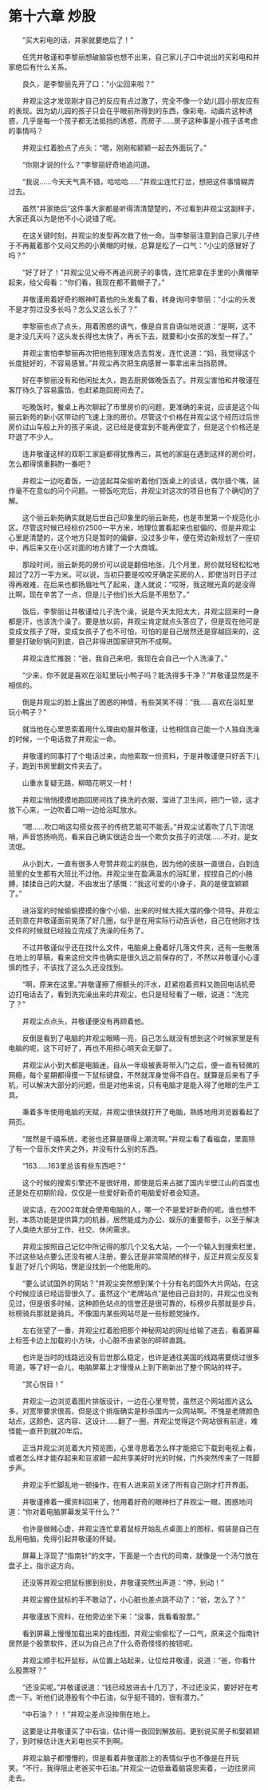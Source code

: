 # 第十六章 炒股



　　“买大彩电的话，井家就要绝后了！”

　　任凭井敬谨和李黎丽想破脑袋也想不出来，自己家儿子口中说出的买彩电和井家绝后有什么关系。

　　良久，是李黎丽先开了口：“小尘回来啦？”

　　井观尘这才发现刚才自己的反应有点过激了，完全不像一个幼儿园小朋友应有的表现。因为幼儿园的孩子只会在乎眼前所得到的东西，像彩电、动画片这种诱惑，几乎是每一个孩子都无法抵挡的诱惑，而房子……房子这种事是小孩子该考虑的事情吗？

　　井观尘红着脸点了点头：“嗯，刚刚和颖颖一起去外面玩了。”

　　“你刚才说的什么？”李黎丽好奇地追问道。

　　“我说……今天天气真不错，哈哈哈……”井观尘连忙打岔，想把这件事情糊弄过去。

　　虽然“井家绝后”这件事大家都是听得清清楚楚的，不过看到井观尘这副样子，大家还真以为是他不小心说错了呢。

　　在这关键时刻，井观尘的发型再次救了他一命。当李黎丽注意到自己家儿子终于不再戴着那个又闷又热的小黄帽的时候，总算是松了一口气：“小尘的感冒好了吗？”

　　“好了好了！”井观尘见父母不再追问房子的事情，连忙把拿在手里的小黄帽举起来，给父母看：“你们看，我现在都不戴帽子了。”

　　井敬谨用着好奇的眼神盯着他的头发看了看，转身询问李黎丽：“小尘的头发不是才剪过没多长吗？怎么又这么长了？”

　　李黎丽也点了点头，用着困惑的语气，像是自言自语似地说道：“是啊，这不是才没几天吗？这头发长得也太快了，再长下去，就要和小女孩的发型一样了。”

　　井观尘害怕李黎丽再次把他拖到理发店去剪发，连忙说道：“妈，我觉得这个长度挺好的，不容易感冒。”井观尘再次把生病感冒一事拿出来当挡箭牌。

　　好在李黎丽没有和他闲扯太久，跑去厨房做晚饭去了。井观尘害怕和井敬谨在客厅待久了容易露馅，也赶紧跑回房间去了。

　　吃晚饭时，餐桌上再次聊起了市里房价的问题，更准确的来说，应该是这个叫丽云新苑的新小区带动的飞速上涨的房价。尽管这个价格在井观尘这个经历过后世房价过山车般上升的孩子来说，这已经是便宜到不能再便宜了，但是这个价格还是吓退了不少人。

　　连井敬谨这样的双职工家庭都得犹豫再三，其他的家庭在遇到这样的房价时，怎么都得慎重斟酌一番吧？

　　井观尘一边吃着饭，一边竖起耳朵偷听着他们饭桌上的谈话，偶尔插个嘴，装作毫不在意似的问个问题。一顿饭吃完后，井观尘对这次的项目也有了个确切的了解。

　　这个丽云新苑确实就是后世自己印象里的丽云新苑，也是市里第一个规范化小区。尽管这时候已经标价2500一平方米，地理位置看起来也挺偏的，但是井观尘心里是清楚的，这个地方只是暂时的偏僻，没过多少年，便在旁边新规划了一座初中，再后来又在小区对面的地方建了一个大商城。

　　那段时间，丽云新苑的房价可以说是翻倍地涨，几个月里，房价就轻轻松松地超过了2万一平方米。可以说，当初只要是咬咬牙确定买房的人，即使当时日子过得再艰难，在后来也都扬眉吐气了起来，逢人就说：“哎呀，我这眼光真的是没得比啊，现在辛苦了一点，但是儿子他们长大后是不用愁了。”

　　饭后，李黎丽让井敬谨给儿子洗个澡，说是今天太阳太大，井观尘回来时一身都是汗，也该洗个澡了。要是放以前，井观尘肯定就点头答应了，但是现在他可是变成女孩子了呀，变成女孩子了也不可怕，可怕的是自己居然还是穿越回来的，这要是打破砂锅问到底，自己非得进国家研究所不成啊。

　　井观尘连忙推脱：“爸，我自己来吧，我现在会自己一个人洗澡了。”

　　“少来，你不就是喜欢在浴缸里玩小鸭子吗？能洗得多干净？”井敬谨显然是不相信的。

　　倒是井观尘的脸上露出了困惑的神情，有些哭笑不得：“我……喜欢在浴缸里玩小鸭子？”

　　就当他在心里思索着用什么理由劝服井敬谨，让他相信自己能一个人独自洗澡的时候，一个电话救了井观尘一命。

　　井敬谨的同事打了个电话过来，向他索取一份资料，于是井敬谨便只好丢下儿子，跑到书房里翻文件夹去了。

　　山重水复疑无路，柳暗花明又一村！

　　井观尘悄悄摸摸地跑回房间找了换洗的衣服，溜进了卫生间，把门一锁，这才放下心来，一边吹着口哨一边给浴缸放水。

　　“嗯……吹口哨这勾搭女孩子的传统艺能可不能丢。”井观尘试着吹了几下流氓哨，声音悠扬响亮，看来自己确实很适合当一个欺负女孩子的流氓……不对，是女流氓。

　　从小到大，一直有很多人夸赞井观尘的肤色，因为他的皮肤一直很白，白到连班里的女生都有大班比不过他。井观尘坐在盈满温水的浴缸里，捏捏自己的小胳膊，揉揉自己的大腿，不由发出了感慨：“我这可爱的小身子，真的是便宜颖颖了。”

　　进浴室的时候偷偷摸摸的像个小偷，出来的时候大摇大摆的像个领导。井观尘还刻意在井敬谨面前晃荡了好几圈，似乎是在用实际行动告诉他，自己在他刚才找文件的时候就已经独立完成了洗澡的任务了。

　　不过井敬谨似乎还在找什么文件，电脑桌上叠着好几落文件夹，还有一些散落在地上的草稿，看来这份文件也确实是很久远之前保存的了，不然以井敬谨小心谨慎的性子，不该找了这么久还没找到。

　　“啊，原来在这里。”井敬谨擦了擦额头的汗水，赶紧抱着资料又跑回电话机旁边打电话去了，看到洗完澡出来的井观尘，也只是轻轻看了一眼，说道：“洗完了？”

　　井观尘点点头，井敬谨便没有再顾着他。

　　反倒是看到了电脑的井观尘眼睛一亮，自己怎么就没有想到这个时候家里是有电脑的呢，这下可好了，再也不用担心明天会无聊了。

　　井观尘从小到大都是电脑迷，自从一年级被表哥带入门之后，便一直有轻微的网瘾，每个星期都得摸一下鼠标键盘，不然就浑身觉得不自在。就算是后来有了手机，可以解决大部分的问题，但是对他来说，只有电脑才是能入得了他眼的生产工具。

　　秉着多年使用电脑的天赋，井观尘很快就打开了电脑，熟练地用浏览器看起了网页。

　　“居然是千禧系统，老爸也还算是跟得上潮流啊。”井观尘看了看磁盘，里面除了有一个音乐文件夹之外，并没有什么别的东西。

　　“163……163里总该有些东西吧？”

　　这个时候的搜索引擎还不是很好用，即使是后来占据了国内半壁江山的百度也还是处在初期阶段，仅仅是一些爱好新奇的电脑爱好者会知道。

　　说实话，在2002年就会使用电脑的人，哪一个不是爱好新奇的呢。谁也想不到，本质功能是提供算力的机器，居然能成为办公、娱乐的重要帮手，以至于解决了人类绝大部分工作、社交、休闲需求。

　　井观尘按照自己记忆中所记得的那几个又名大站，一个一个输入到搜索栏里，不过这些站点要么还没有被人注册，要么还是非常简陋的样子，反正井观尘反反复复逛了好几个网站，愣是没找到一个他能用的。

　　“要么试试国外的网站？”井观尘突然想到某个十分有名的国外大片网站，在这个时候应该已经运营很久了。虽然这个“老牌站点”是他自己自封的，井观尘也没有见过，但是很多时候，这种颜色站点的信誉还是很可靠的，标榜步兵那就是步兵，标榜骑兵那就是骑兵。不像国内某些网站尽是一些标题党操作。

　　左右张望了一番，井观尘红着脸把那个神秘网站的网址给输了进去，看着屏幕上标签卡边上加载的小方块，小心脏不由紧张的砰砰直跳。

　　也许是当时的线路远没有后世那么稳定，也许是通往美国的线路需要绕过很多弯道，等了好一会儿，电脑屏幕上才慢慢从上到下刷新出了整个网站的样子。

　　“赏心悦目！”

　　井观尘一边浏览着图片排版设计，一边在心里夸赞，虽然这个网站图片这么多，对宽带要求很高，但是这个排版确实是秒杀国内一众网站啊。不愧是老牌颜色站点，这颜色、这内容、这设计……翻了一圈，井观尘觉得这个网站很有前途，难怪能一直开到就20年后。

　　正当井观尘浏览着大片预览图，心里寻思着怎么样才能把它下载到电视上看，或者怎么样才能存起来和豆淑颖一起共享美好时光的时候，门外突然传来了一阵脚步声。

　　井观尘手忙脚乱地一顿操作，在有人进来前关闭了所有自己刚才打开界面。

　　井敬谨捧着一摞资料回来了，他用着好奇的眼神扫了井观尘一眼，困惑地问道：“你对着电脑屏幕发呆干什么？”

　　也许是做贼心虚，井观尘连忙拿着鼠标开始乱点桌面上的图标，假装是自己在乱用电脑，免得引起井敬谨的怀疑。

　　屏幕上浮现了“指南针”的文字，下面是一个古代的司南，就像是一个汤勺放在盘子上，指示这方向。

　　还没等井观尘把鼠标挪到别处，井敬谨突然出声道：“停，别动！”

　　井观尘握住鼠标的手不敢动了，小心脏也差点跳不动了：“爸，怎么了？”

　　井敬谨放下资料，在他旁边坐下来：“没事，我看看股票。”

　　看到屏幕上慢慢加载出来的曲线图，井观尘偷偷松了一口气，原来这个指南针居然是个股票软件，还以为自己点了什么奇奇怪怪的按钮呢。

　　井观尘顺手松开鼠标，从位置上站起来，让位给井敬谨，说道：“爸，你看什么股票呀？”

　　“还没买呢。”井敬谨说道：“钱已经放进去十几万了，不过还没买，要好好在考虑一下。听他们说港股有个中石油，似乎挺不错的，很有潜力。”

　　“中石油？！！”井观尘差点没摔倒在地上。

　　这要是让井敬谨买了中石油，估计得一夜回到解放前。更别说买房子和娶颖颖了，到时候估计连大彩电也买不到啊。

　　井观尘脑子都懵懵的，但是看着井敬谨脸上的表情似乎也不像是在开玩笑。“不行，我得阻止老爸买中石油。”井观尘一边低垂着脑袋思索着，一边往房间走去。

